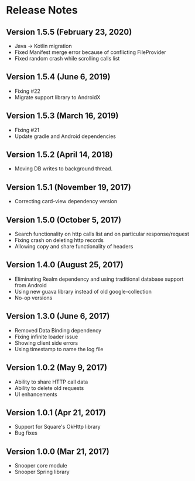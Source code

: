 # Release Notes

## Version 1.5.5 (February 23, 2020)
* Java -> Kotlin migration
* Fixed Manifest merge error because of conflicting FileProvider
* Fixed random crash while scrolling calls list

## Version 1.5.4 (June 6, 2019)
* Fixing #22
* Migrate support library to AndroidX

## Version 1.5.3 (March 16, 2019)
* Fixing #21
* Update gradle and Android dependencies

## Version 1.5.2 (April 14, 2018)
* Moving DB writes to background thread.

## Version 1.5.1 (November 19, 2017)
* Correcting card-view dependency version

## Version 1.5.0 (October 5, 2017)
* Search functionality on http calls list and on particular response/request
* Fixing crash on deleting http records
* Allowing copy and share functionality of headers

## Version 1.4.0 (August 25, 2017)
* Eliminating Realm dependency and using traditional database support from Android
* Using new guava library instead of old google-collection
* No-op versions

## Version 1.3.0 (June 6, 2017)
* Removed Data Binding dependency
* Fixing infinite loader issue
* Showing client side errors
* Using timestamp to name the log file

## Version 1.0.2 (May 9, 2017)
* Ability to share HTTP call data
* Ability to delete old requests
* UI enhancements

## Version 1.0.1 (Apr 21, 2017)
* Support for Square's OkHttp library
* Bug fixes

## Version 1.0.0 (Mar 21, 2017)
* Snooper core module
* Snooper Spring library